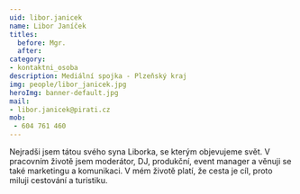 ```yaml
---
uid: libor.janicek
name: Libor Janíček
titles:
  before: Mgr.
  after:
category:
- kontaktni_osoba
description: Mediální spojka - Plzeňský kraj
img: people/libor_janicek.jpg
heroImg: banner-default.jpg
mail:
- libor.janicek@pirati.cz
mob:
 - 604 761 460
---
```


Nejradši jsem tátou svého syna Liborka, se kterým objevujeme svět. V pracovním životě jsem moderátor, DJ, produkční, event manager a věnuji se také
marketingu a komunikaci. V mém životě platí, že cesta je cíl, proto miluji cestování a turistiku.
